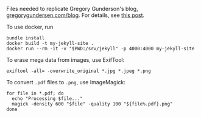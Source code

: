 Files needed to replicate Gregory Gunderson's blog, [gregorygundersen.com/blog](http://gregorygundersen.com/blog/). For details, see [this post](http://gregorygundersen.com/blog/2020/06/21/blog-theme).

To use docker, run 

```
bundle install
docker build -t my-jekyll-site .
docker run --rm -it -v "$PWD:/srv/jekyll" -p 4000:4000 my-jekyll-site
```

To erase mega data from images, use ExifTool:

```
exiftool -all= -overwrite_original *.jpg *.jpeg *.png
```

To convert `.pdf` files to `.png`, use ImageMagick:

```
for file in *.pdf; do 
  echo "Processing $file..."
  magick -density 600 "$file" -quality 100 "${file%.pdf}.png"
done
```